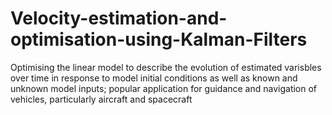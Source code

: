 # Velocity-estimation-and-optimisation-using-Kalman-Filters
Optimising the linear model to describe the evolution of estimated varisbles over time in response to model initial conditions as well as known and unknown model inputs; popular application for guidance and navigation of vehicles, particularly aircraft and spacecraft
